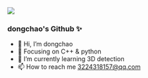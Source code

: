 
<img align="center" src="https://github-readme-stats.vercel.app/api?username=dongchao0612&show_icons=true&icon_color=CE1D2D&text_color=718096&bg_color=ffffff&hide_title=true" />

### dongchao's Github ✨



- 👋 Hi, I’m  dongchao
- :orange_book: Focusing on C++ & python
- 🌱 I’m currently learning 3D detection
- 📫 How to reach me 3224318157@qq.com

<!---
dongchao0612/dongchao0612 is a ✨ special ✨ repository because its `README.md` (this file) appears on your GitHub profile.
You can click the Preview link to take a look at your changes.
--->

